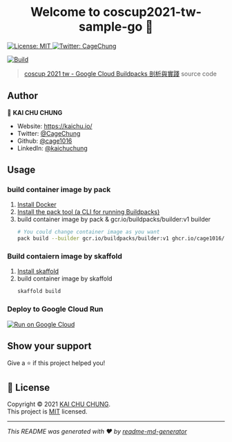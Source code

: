 <h1 align="center">Welcome to coscup2021-tw-sample-go 👋</h1>
<p>
  <a href="https://github.com/cage1016/coscup2021-tw-sample-go/blob/master/LICENSE" target="_blank">
    <img alt="License: MIT" src="https://img.shields.io/badge/License-MIT-yellow.svg" />
  </a>
  <a href="https://twitter.com/CageChung" target="_blank">
    <img alt="Twitter: CageChung" src="https://img.shields.io/twitter/follow/CageChung.svg?style=social" />
  </a>
  
</p>

[![Build](https://github.com/cage1016/coscup2021-tw-sample-go/actions/workflows/build.yml/badge.svg)](https://github.com/cage1016/coscup2021-tw-sample-go/actions/workflows/build.yml)

> [coscup 2021 tw - Google Cloud Buildpacks 剖析與實踐](https://coscup.org/2021/zh-TW/session/J3X8SE) source code

## Author

👤 **KAI CHU CHUNG**

* Website: https://kaichu.io/
* Twitter: [@CageChung](https://twitter.com/CageChung)
* Github: [@cage1016](https://github.com/cage1016)
* LinkedIn: [@kaichuchung](https://linkedin.com/in/kaichuchung)

## Usage

### build container image by pack

1. [Install Docker](https://store.docker.com/search?type=edition&offering=community)
1. [Install the pack tool (a CLI for running Buildpacks)](https://buildpacks.io/docs/install-pack/)
1. build container image by pack & gcr.io/buildpacks/builder:v1 builder
    ```bash
    # You could change container image as you want
    pack build --builder gcr.io/buildpacks/builder:v1 ghcr.io/cage1016/coscup2021-tw-sample-go
    ```
### Build contaiern image by skaffold

1. [Install skaffold](https://skaffold.dev/docs/install/)
1. build container image by skaffold
    ```bash
    skaffold build 
    ```
### Deploy to Google Cloud Run

[![Run on Google Cloud](https://deploy.cloud.run/button.svg)](https://deploy.cloud.run)


## Show your support

Give a ⭐️ if this project helped you!

## 📝 License

Copyright © 2021 [KAI CHU CHUNG](https://github.com/cage1016).<br />
This project is [MIT](./LICENSE) licensed.

***
_This README was generated with ❤️ by [readme-md-generator](https://github.com/kefranabg/readme-md-generator)_